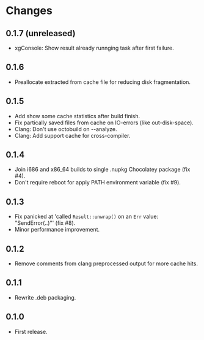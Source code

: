 # Changes

## 0.1.7 (unreleased)

 * xgConsole: Show result already runnging task after first failure.

## 0.1.6

 * Preallocate extracted from cache file for reducing disk fragmentation.

## 0.1.5

 * Add show some cache statistics after build finish.
 * Fix partically saved files from cache on IO-errors (like out-disk-space).
 * Clang: Don't use octobuild on --analyze.
 * Clang: Add support cache for cross-compiler.

## 0.1.4

 * Join i686 and x86_64 builds to single .nupkg Chocolatey package (fix #4).
 * Don't require reboot for apply PATH environment variable (fix #9).

## 0.1.3

 * Fix panicked at 'called `Result::unwrap()` on an `Err` value: "SendError(..)"' (fix #8).
 * Minor performance improvement.

## 0.1.2

 * Remove comments from clang preprocessed output for more cache hits.

## 0.1.1

 * Rewrite .deb packaging.

## 0.1.0

 * First release.
